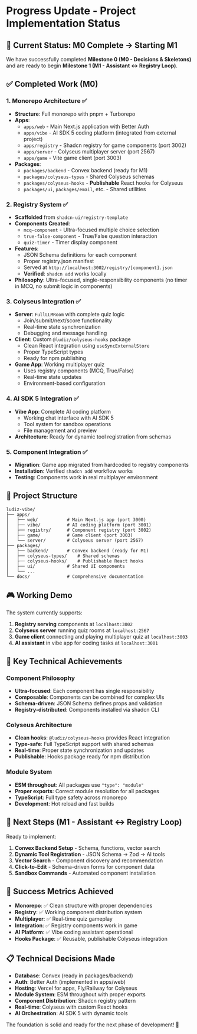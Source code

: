 # Progress Update - Project Implementation Status

## 🎯 Current Status: M0 Complete → Starting M1

We have successfully completed **Milestone 0 (M0 - Decisions & Skeletons)** and are ready to begin **Milestone 1 (M1 - Assistant ↔ Registry Loop)**.

## ✅ Completed Work (M0)

### 1. Monorepo Architecture ✅

- **Structure**: Full monorepo with pnpm + Turborepo
- **Apps**:
  - `apps/web` - Main Next.js application with Better Auth
  - `apps/vibe` - AI SDK 5 coding platform (integrated from external project)
  - `apps/registry` - Shadcn registry for game components (port 3002)
  - `apps/server` - Colyseus multiplayer server (port 2567)
  - `apps/game` - Vite game client (port 3003)
- **Packages**:
  - `packages/backend` - Convex backend (ready for M1)
  - `packages/colyseus-types` - Shared Colyseus schemas
  - `packages/colyseus-hooks` - **Publishable** React hooks for Colyseus
  - `packages/ui`, `packages/email`, etc. - Shared utilities

### 2. Registry System ✅

- **Scaffolded** from `shadcn-ui/registry-template`
- **Components Created**:
  - `mcq-component` - Ultra-focused multiple choice selection
  - `true-false-component` - True/False question interaction
  - `quiz-timer` - Timer display component
- **Features**:
  - JSON Schema definitions for each component
  - Proper registry.json manifest
  - Served at `http://localhost:3002/registry/[component].json`
  - **Verified**: `shadcn add` works locally
- **Philosophy**: Ultra-focused, single-responsibility components (no timer in MCQ, no submit logic in components)

### 3. Colyseus Integration ✅

- **Server**: `FullLLMRoom` with complete quiz logic
  - Join/submit/next/score functionality
  - Real-time state synchronization
  - Debugging and message handling
- **Client**: Custom `@ludiz/colyseus-hooks` package
  - Clean React integration using `useSyncExternalStore`
  - Proper TypeScript types
  - Ready for npm publishing
- **Game App**: Working multiplayer quiz
  - Uses registry components (MCQ, True/False)
  - Real-time state updates
  - Environment-based configuration

### 4. AI SDK 5 Integration ✅

- **Vibe App**: Complete AI coding platform
  - Working chat interface with AI SDK 5
  - Tool system for sandbox operations
  - File management and preview
- **Architecture**: Ready for dynamic tool registration from schemas

### 5. Component Integration ✅

- **Migration**: Game app migrated from hardcoded to registry components
- **Installation**: Verified `shadcn add` workflow works
- **Testing**: Components work in real multiplayer environment

## 📁 Project Structure

```
ludiz-vibe/
├── apps/
│   ├── web/           # Main Next.js app (port 3000)
│   ├── vibe/          # AI coding platform (port 3001)
│   ├── registry/      # Component registry (port 3002)
│   ├── game/          # Game client (port 3003)
│   └── server/        # Colyseus server (port 2567)
├── packages/
│   ├── backend/       # Convex backend (ready for M1)
│   ├── colyseus-types/    # Shared schemas
│   ├── colyseus-hooks/    # Publishable React hooks
│   ├── ui/            # Shared UI components
│   └── ...
└── docs/              # Comprehensive documentation
```

## 🎮 Working Demo

The system currently supports:

1. **Registry serving** components at `localhost:3002`
2. **Colyseus server** running quiz rooms at `localhost:2567`
3. **Game client** connecting and playing multiplayer quiz at `localhost:3003`
4. **AI assistant** in vibe app for coding tasks at `localhost:3001`

## 🔄 Key Technical Achievements

### Component Philosophy

- **Ultra-focused**: Each component has single responsibility
- **Composable**: Components can be combined for complex UIs
- **Schema-driven**: JSON Schema defines props and validation
- **Registry-distributed**: Components installed via shadcn CLI

### Colyseus Architecture

- **Clean hooks**: `@ludiz/colyseus-hooks` provides React integration
- **Type-safe**: Full TypeScript support with shared schemas
- **Real-time**: Proper state synchronization and updates
- **Publishable**: Hooks package ready for npm distribution

### Module System

- **ESM throughout**: All packages use `"type": "module"`
- **Proper exports**: Correct module resolution for all packages
- **TypeScript**: Full type safety across monorepo
- **Development**: Hot reload and fast builds

## 🚀 Next Steps (M1 - Assistant ↔ Registry Loop)

Ready to implement:

1. **Convex Backend Setup** - Schema, functions, vector search
2. **Dynamic Tool Registration** - JSON Schema → Zod → AI tools
3. **Vector Search** - Component discovery and recommendation
4. **Click-to-Edit** - Schema-driven forms for component data
5. **Sandbox Commands** - Automated component installation

## 🎯 Success Metrics Achieved

- **Monorepo**: ✅ Clean structure with proper dependencies
- **Registry**: ✅ Working component distribution system
- **Multiplayer**: ✅ Real-time quiz gameplay
- **Integration**: ✅ Registry components work in game
- **AI Platform**: ✅ Vibe coding assistant operational
- **Hooks Package**: ✅ Reusable, publishable Colyseus integration

## 📋 Technical Decisions Made

- **Database**: Convex (ready in packages/backend)
- **Auth**: Better Auth (implemented in apps/web)
- **Hosting**: Vercel for apps, Fly/Railway for Colyseus
- **Module System**: ESM throughout with proper exports
- **Component Distribution**: Shadcn registry pattern
- **Real-time**: Colyseus with custom React hooks
- **AI Orchestration**: AI SDK 5 with dynamic tools

The foundation is solid and ready for the next phase of development! 🎉
